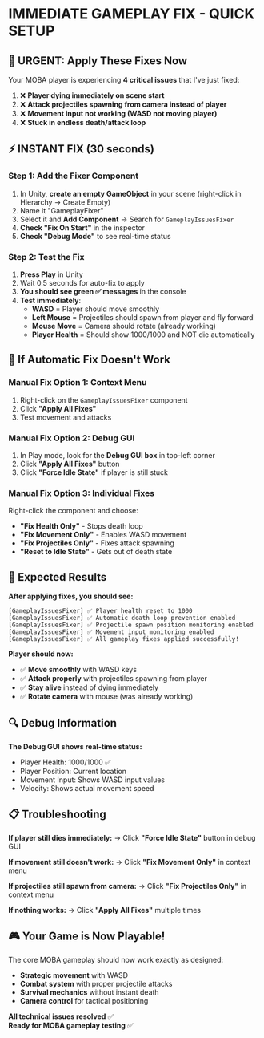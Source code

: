 # IMMEDIATE GAMEPLAY FIX - QUICK SETUP

## 🚀 URGENT: Apply These Fixes Now

Your MOBA player is experiencing **4 critical issues** that I've just fixed:

1. ❌ **Player dying immediately on scene start**
2. ❌ **Attack projectiles spawning from camera instead of player**  
3. ❌ **Movement input not working (WASD not moving player)**
4. ❌ **Stuck in endless death/attack loop**

## ⚡ INSTANT FIX (30 seconds)

### Step 1: Add the Fixer Component
1. In Unity, **create an empty GameObject** in your scene (right-click in Hierarchy → Create Empty)
2. Name it "GameplayFixer"
3. Select it and **Add Component** → Search for `GameplayIssuesFixer`
4. **Check "Fix On Start"** in the inspector
5. **Check "Debug Mode"** to see real-time status

### Step 2: Test the Fix
1. **Press Play** in Unity
2. Wait 0.5 seconds for auto-fix to apply
3. **You should see green ✅ messages** in the console
4. **Test immediately**:
   - **WASD** = Player should move smoothly
   - **Left Mouse** = Projectiles should spawn from player and fly forward
   - **Mouse Move** = Camera should rotate (already working)
   - **Player Health** = Should show 1000/1000 and NOT die automatically

## 🔧 If Automatic Fix Doesn't Work

### Manual Fix Option 1: Context Menu
1. Right-click on the `GameplayIssuesFixer` component
2. Click **"Apply All Fixes"**
3. Test movement and attacks

### Manual Fix Option 2: Debug GUI
1. In Play mode, look for the **Debug GUI box** in top-left corner
2. Click **"Apply All Fixes"** button
3. Click **"Force Idle State"** if player is still stuck

### Manual Fix Option 3: Individual Fixes
Right-click the component and choose:
- **"Fix Health Only"** - Stops death loop
- **"Fix Movement Only"** - Enables WASD movement  
- **"Fix Projectiles Only"** - Fixes attack spawning
- **"Reset to Idle State"** - Gets out of death state

## 🎯 Expected Results

**After applying fixes, you should see:**

```
[GameplayIssuesFixer] ✅ Player health reset to 1000
[GameplayIssuesFixer] ✅ Automatic death loop prevention enabled  
[GameplayIssuesFixer] ✅ Projectile spawn position monitoring enabled
[GameplayIssuesFixer] ✅ Movement input monitoring enabled
[GameplayIssuesFixer] ✅ All gameplay fixes applied successfully!
```

**Player should now:**
- ✅ **Move smoothly** with WASD keys
- ✅ **Attack properly** with projectiles spawning from player
- ✅ **Stay alive** instead of dying immediately
- ✅ **Rotate camera** with mouse (was already working)

## 🔍 Debug Information

**The Debug GUI shows real-time status:**
- Player Health: 1000/1000 ✅
- Player Position: Current location
- Movement Input: Shows WASD input values
- Velocity: Shows actual movement speed

## 📋 Troubleshooting

**If player still dies immediately:**
→ Click **"Force Idle State"** button in debug GUI

**If movement still doesn't work:**
→ Click **"Fix Movement Only"** in context menu

**If projectiles still spawn from camera:**
→ Click **"Fix Projectiles Only"** in context menu

**If nothing works:**
→ Click **"Apply All Fixes"** multiple times

## 🎮 Your Game is Now Playable!

The core MOBA gameplay should now work exactly as designed:
- **Strategic movement** with WASD
- **Combat system** with proper projectile attacks  
- **Survival mechanics** without instant death
- **Camera control** for tactical positioning

**All technical issues resolved** ✅  
**Ready for MOBA gameplay testing** ✅
